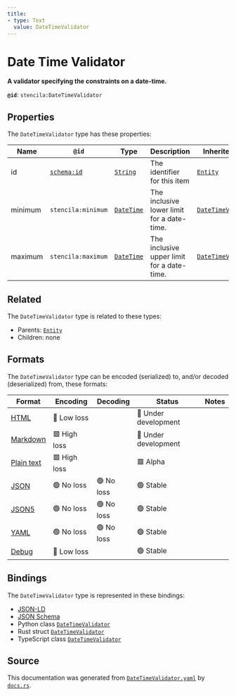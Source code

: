 ```yaml
---
title:
- type: Text
  value: DateTimeValidator
---
```


# Date Time Validator

**A validator specifying the constraints on a date-time.**

**`@id`**: `stencila:DateTimeValidator`

## Properties

The `DateTimeValidator` type has these properties:

| Name    | `@id`                                | Type                                                                    | Description                                | Inherited from                                                                             |
| ------- | ------------------------------------ | ----------------------------------------------------------------------- | ------------------------------------------ | ------------------------------------------------------------------------------------------ |
| id      | [`schema:id`](https://schema.org/id) | [`String`](https://stencila.dev/docs/reference/schema/data/string)      | The identifier for this item               | [`Entity`](https://stencila.dev/docs/reference/schema/other/entity)                        |
| minimum | `stencila:minimum`                   | [`DateTime`](https://stencila.dev/docs/reference/schema/data/date-time) | The inclusive lower limit for a date-time. | [`DateTimeValidator`](https://stencila.dev/docs/reference/schema/data/date-time-validator) |
| maximum | `stencila:maximum`                   | [`DateTime`](https://stencila.dev/docs/reference/schema/data/date-time) | The inclusive upper limit for a date-time. | [`DateTimeValidator`](https://stencila.dev/docs/reference/schema/data/date-time-validator) |

## Related

The `DateTimeValidator` type is related to these types:

- Parents: [`Entity`](https://stencila.dev/docs/reference/schema/other/entity)
- Children: none

## Formats

The `DateTimeValidator` type can be encoded (serialized) to, and/or decoded (deserialized) from, these formats:

| Format                                                           | Encoding       | Decoding     | Status                 | Notes |
| ---------------------------------------------------------------- | -------------- | ------------ | ---------------------- | ----- |
| [HTML](https://stencila.dev/docs/reference/formats/{name})       | 🔷 Low loss     |              | 🚧 Under development    |       |
| [Markdown](https://stencila.dev/docs/reference/formats/{name})   | 🟥 High loss    |              | 🚧 Under development    |       |
| [Plain text](https://stencila.dev/docs/reference/formats/{name}) | 🟥 High loss    |              | 🟥 Alpha                |       |
| [JSON](https://stencila.dev/docs/reference/formats/{name})       | 🟢 No loss      | 🟢 No loss    | 🟢 Stable               |       |
| [JSON5](https://stencila.dev/docs/reference/formats/{name})      | 🟢 No loss      | 🟢 No loss    | 🟢 Stable               |       |
| [YAML](https://stencila.dev/docs/reference/formats/{name})       | 🟢 No loss      | 🟢 No loss    | 🟢 Stable               |       |
| [Debug](https://stencila.dev/docs/reference/formats/{name})      | 🔷 Low loss     |              | 🟢 Stable               |       |

## Bindings

The `DateTimeValidator` type is represented in these bindings:

- [JSON-LD](https://stencila.dev/DateTimeValidator.jsonld)
- [JSON Schema](https://stencila.dev/DateTimeValidator.schema.json)
- Python class [`DateTimeValidator`](https://github.com/stencila/stencila/blob/main/python/stencila/types/date_time_validator.py)
- Rust struct [`DateTimeValidator`](https://github.com/stencila/stencila/blob/main/rust/schema/src/types/date_time_validator.rs)
- TypeScript class [`DateTimeValidator`](https://github.com/stencila/stencila/blob/main/typescript/src/types/DateTimeValidator.ts)

## Source

This documentation was generated from [`DateTimeValidator.yaml`](https://github.com/stencila/stencila/blob/main/schema/DateTimeValidator.yaml) by [`docs.rs`](https://github.com/stencila/stencila/blob/main/rust/schema-gen/src/docs.rs).